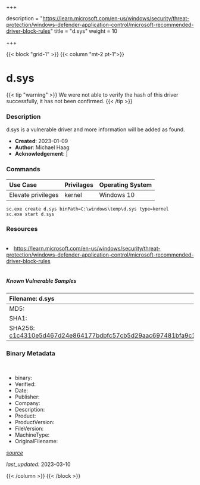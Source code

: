 +++

description = "https://learn.microsoft.com/en-us/windows/security/threat-protection/windows-defender-application-control/microsoft-recommended-driver-block-rules"
title = "d.sys"
weight = 10

+++


{{< block "grid-1" >}}
{{< column "mt-2 pt-1">}}




# d.sys 


{{< tip "warning" >}}
We were not able to verify the hash of this driver successfully, it has not been confirmed.
{{< /tip >}}




### Description


d.sys is a vulnerable driver and more information will be added as found.


- **Created**: 2023-01-09
- **Author**: Michael Haag
- **Acknowledgement**:  | [](https://twitter.com/)

### Commands

| Use Case | Privilages | Operating System | 
|:---- | ---- | ---- |
| Elevate privileges | kernel | Windows 10 |

```
sc.exe create d.sys binPath=C:\windows\temp\d.sys type=kernel
sc.exe start d.sys
```

### Resources
<br>


<li><a href=" https://learn.microsoft.com/en-us/windows/security/threat-protection/windows-defender-application-control/microsoft-recommended-driver-block-rules"> https://learn.microsoft.com/en-us/windows/security/threat-protection/windows-defender-application-control/microsoft-recommended-driver-block-rules</a></li>


<br>


##### Known Vulnerable Samples

| Filename: d.sys |
|:---- |
|MD5: <a href="https://www.virustotal.com/gui/file/{&#39;Filename&#39;: &#39;d.sys&#39;, &#39;MD5&#39;: &#39;&#39;, &#39;SHA1&#39;: &#39;&#39;, &#39;SHA256&#39;: &#39;c1c4310e5d467d24e864177bdbfc57cb5d29aac697481bfa9c11ddbeebfd4cc8&#39;}"></a>|
|SHA1: <a href="https://www.virustotal.com/gui/file/{&#39;Filename&#39;: &#39;d.sys&#39;, &#39;MD5&#39;: &#39;&#39;, &#39;SHA1&#39;: &#39;&#39;, &#39;SHA256&#39;: &#39;c1c4310e5d467d24e864177bdbfc57cb5d29aac697481bfa9c11ddbeebfd4cc8&#39;}"></a>|
|SHA256: <a href="https://www.virustotal.com/gui/file/{&#39;Filename&#39;: &#39;d.sys&#39;, &#39;MD5&#39;: &#39;&#39;, &#39;SHA1&#39;: &#39;&#39;, &#39;SHA256&#39;: &#39;c1c4310e5d467d24e864177bdbfc57cb5d29aac697481bfa9c11ddbeebfd4cc8&#39;}">c1c4310e5d467d24e864177bdbfc57cb5d29aac697481bfa9c11ddbeebfd4cc8</a>|




### Binary Metadata
<br>

- binary: 
- Verified: 
- Date: 
- Publisher: 
- Company: 
- Description: 
- Product: 
- ProductVersion: 
- FileVersion: 
- MachineType: 
- OriginalFilename: 

[*source*](https://github.com/magicsword-io/LOLDrivers/tree/main/yaml/d.sys.yml)

*last_updated:* 2023-03-10


{{< /column >}}
{{< /block >}}
